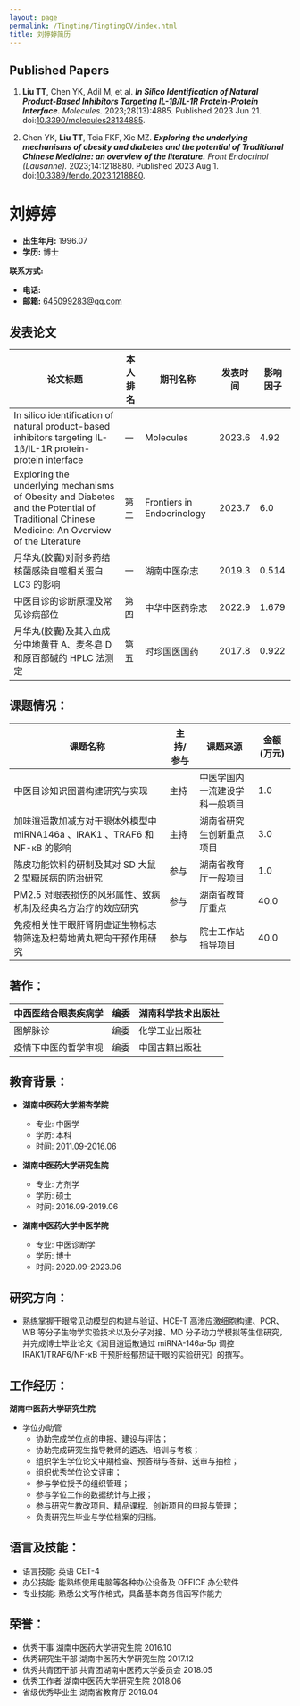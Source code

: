 ```yaml
---
layout: page
permalink: /Tingting/TingtingCV/index.html
title: 刘婷婷简历 
---
```


## Published Papers

1. **Liu TT**, Chen YK, Adil M, et al. _**In Silico Identification of Natural Product-Based Inhibitors Targeting IL-1β/IL-1R Protein-Protein Interface.**_ *Molecules.* 2023;28(13):4885. Published 2023 Jun 21. doi:[10.3390/molecules28134885](https://doi.org/10.3390/molecules28134885).

2. Chen YK, **Liu TT**, Teia FKF, Xie MZ. _**Exploring the underlying mechanisms of obesity and diabetes and the potential of Traditional Chinese Medicine: an overview of the literature.**_ *Front Endocrinol (Lausanne).* 2023;14:1218880. Published 2023 Aug 1. doi:[10.3389/fendo.2023.1218880](https://doi.org/10.3389/fendo.2023.1218880).

# 刘婷婷

- **出生年月:** 1996.07
- **学历:** 博士

**联系方式:**
- **电话:**
- **邮箱:** 645099283@qq.com

## 发表论文

| 论文标题 | 本人排名 | 期刊名称 | 发表时间 | 影响因子 |
| --- | --- | --- | --- | --- |
| In silico identification of natural product-based inhibitors targeting IL-1β/IL-1R protein-protein interface | 一 | Molecules | 2023.6 | 4.92 |
| Exploring the underlying mechanisms of Obesity and Diabetes and the Potential of Traditional Chinese Medicine: An Overview of the Literature | 第二 | Frontiers in Endocrinology | 2023.7 | 6.0 |
| 月华丸(胶囊)对耐多药结核菌感染自噬相关蛋白 LC3 的影响 | 一 | 湖南中医杂志 | 2019.3 | 0.514 |
| 中医目诊的诊断原理及常见诊病部位 | 第四 | 中华中医药杂志 | 2022.9 | 1.679 |
| 月华丸(胶囊)及其入血成分中地黄苷 A、麦冬皂 D 和原百部碱的 HPLC 法测定 | 第五 | 时珍国医国药 | 2017.8 | 0.922 |

## 课题情况：

| 课题名称 | 主持/参与 | 课题来源 | 金额 (万元) |
| --- | --- | --- | --- |
| 中医目诊知识图谱构建研究与实现 | 主持 | 中医学国内一流建设学科一般项目 | 1.0 |
| 加味逍遥散加减方对干眼体外模型中 miRNA146a 、IRAK1 、TRAF6 和 NF-κB 的影响 | 主持 | 湖南省研究生创新重点项目 | 3.0 |
| 陈皮功能饮料的研制及其对 SD 大鼠 2 型糖尿病的防治研究 | 参与 | 湖南省教育厅一般项目 | 1.0 |
| PM2.5 对眼表损伤的风邪属性、致病机制及经典名方治疗的效应研究 | 参与 | 湖南省教育厅重点 | 40.0 |
| 免疫相关性干眼肝肾阴虚证生物标志物筛选及杞菊地黄丸靶向干预作用研究 | 参与 | 院士工作站指导项目 | 40.0 |

## 著作：

| 中西医结合眼表疾病学 | 编委 | 湖南科学技术出版社 |
| --- | --- | --- |
| 图解脉诊 | 编委 | 化学工业出版社 |
| 疫情下中医的哲学审视 | 编委 | 中国古籍出版社 |

## 教育背景：

- **湖南中医药大学湘杏学院**
  - 专业: 中医学
  - 学历: 本科
  - 时间: 2011.09-2016.06

- **湖南中医药大学研究生院**
  - 专业: 方剂学
  - 学历: 硕士
  - 时间: 2016.09-2019.06

- **湖南中医药大学中医学院**
  - 专业: 中医诊断学
  - 学历: 博士
  - 时间: 2020.09-2023.06

## 研究方向：

- 熟练掌握干眼常见动模型的构建与验证、HCE-T 高渗应激细胞构建、PCR、WB 等分子生物学实验技术以及分子对接、MD 分子动力学模拟等生信研究，并完成博士毕业论文《润目逍遥散通过 miRNA-146a-5p 调控 IRAK1/TRAF6/NF-κB 干预肝经郁热证干眼的实验研究》的撰写。

## 工作经历：

**湖南中医药大学研究生院**
- 学位办助管
  - 协助完成学位点的申报、建设与评估；
  - 协助完成研究生指导教师的遴选、培训与考核；
  - 组织学生学位论文中期检查、预答辩与答辩、送审与抽检；
  - 组织优秀学位论文评审；
  - 参与学位授予的组织管理；
  - 参与学位工作的数据统计与上报；
  - 参与研究生教改项目、精品课程、创新项目的申报与管理；
  - 负责研究生毕业与学位档案的归档。

## 语言及技能：

- 语言技能: 英语 CET-4
- 办公技能: 能熟练使用电脑等各种办公设备及 OFFICE 办公软件
- 专业技能: 熟悉公文写作格式，具备基本商务信函写作能力

## 荣誉：

- 优秀干事 湖南中医药大学研究生院 2016.10
- 优秀研究生干部 湖南中医药大学研究生院 2017.12
- 优秀共青团干部 共青团湖南中医药大学委员会 2018.05
- 优秀工作者 湖南中医药大学研究生院 2018.06
- 省级优秀毕业生 湖南省教育厅 2019.04
